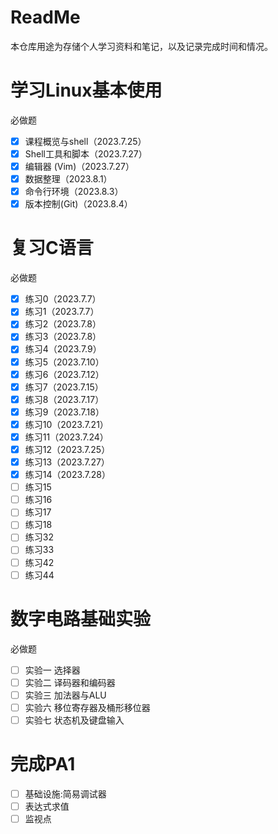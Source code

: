 # ReadMe

本仓库用途为存储个人学习资料和笔记，以及记录完成时间和情况。

# 学习Linux基本使用

必做题

- [x]  课程概览与shell（2023.7.25）
- [x]  Shell工具和脚本（2023.7.27）
- [x]  编辑器 (Vim)（2023.7.27）
- [x]  数据整理（2023.8.1）
- [x]  命令行环境（2023.8.3）
- [x]  版本控制(Git)（2023.8.4）

# 复习C语言

必做题

- [x]  练习0（2023.7.7）
- [x]  练习1（2023.7.7）
- [x]  练习2（2023.7.8）
- [x]  练习3（2023.7.8）
- [x]  练习4（2023.7.9）
- [x]  练习5（2023.7.10）
- [x]  练习6（2023.7.12）
- [x]  练习7（2023.7.15）
- [x]  练习8（2023.7.17）
- [x]  练习9（2023.7.18）
- [x]  练习10（2023.7.21）
- [x]  练习11（2023.7.24）
- [x]  练习12（2023.7.25）
- [x]  练习13（2023.7.27）
- [x]  练习14（2023.7.28）
- [ ]  练习15
- [ ]  练习16
- [ ]  练习17
- [ ]  练习18
- [ ]  练习32
- [ ]  练习33
- [ ]  练习42
- [ ]  练习44

# 数字电路基础实验

必做题

- [ ]  实验一 选择器
- [ ]  实验二 译码器和编码器
- [ ]  实验三 加法器与ALU
- [ ]  实验六 移位寄存器及桶形移位器
- [ ]  实验七 状态机及键盘输入

# 完成PA1

- [ ]  基础设施:简易调试器
- [ ]  表达式求值
- [ ]  监视点